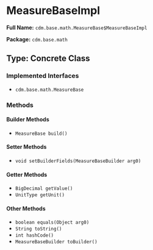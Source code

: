 # MeasureBaseImpl

**Full Name:** `cdm.base.math.MeasureBase$MeasureBaseImpl`

**Package:** `cdm.base.math`

## Type: Concrete Class

### Implemented Interfaces

- `cdm.base.math.MeasureBase`

### Methods

#### Builder Methods

- `MeasureBase build()`

#### Setter Methods

- `void setBuilderFields(MeasureBaseBuilder arg0)`

#### Getter Methods

- `BigDecimal getValue()`
- `UnitType getUnit()`

#### Other Methods

- `boolean equals(Object arg0)`
- `String toString()`
- `int hashCode()`
- `MeasureBaseBuilder toBuilder()`

